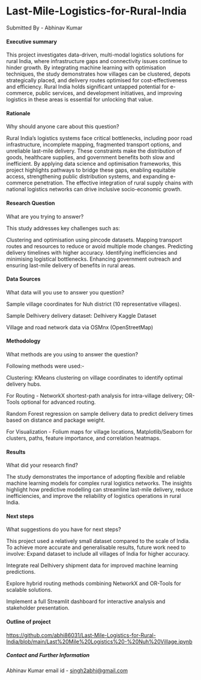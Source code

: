 # Last-Mile-Logistics-for-Rural-India
Submitted By - Abhinav Kumar

#### Executive summary
This project investigates data-driven, multi-modal logistics solutions for rural India, where infrastructure gaps and connectivity issues continue to hinder growth. By integrating machine learning with optimisation techniques, the study demonstrates how villages can be clustered, depots strategically placed, and delivery routes optimised for cost-effectiveness and efficiency. Rural India holds significant untapped potential for e-commerce, public services, and development initiatives, and improving logistics in these areas is essential for unlocking that value. 


#### Rationale
Why should anyone care about this question?

Rural India’s logistics systems face critical bottlenecks, including poor road infrastructure, incomplete mapping, fragmented transport options, and unreliable last-mile delivery. These constraints make the distribution of goods, healthcare supplies, and government benefits both slow and inefficient. By applying data science and optimisation frameworks, this project highlights pathways to bridge these gaps, enabling equitable access, strengthening public distribution systems, and expanding e-commerce penetration. The effective integration of rural supply chains with national logistics networks can drive inclusive socio-economic growth. 

#### Research Question
What are you trying to answer?

This study addresses key challenges such as:

  Clustering and optimisation using pincode datasets.
  Mapping transport routes and resources to reduce or avoid multiple mode changes.
  Predicting delivery timelines with higher accuracy.
  Identifying inefficiencies and minimising logistical bottlenecks.
  Enhancing government outreach and ensuring last-mile delivery of benefits in rural areas.
   

#### Data Sources
What data will you use to answer you question?

Sample village coordinates for Nuh district (10 representative villages).

Sample Delhivery delivery dataset: Delhivery Kaggle Dataset

Village and road network data via OSMnx (OpenStreetMap)


#### Methodology
What methods are you using to answer the question?

Following methods were used:-

  Clustering: KMeans clustering on village coordinates to identify optimal delivery hubs.

  For Routing - NetworkX shortest-path analysis for intra-village delivery; OR-Tools optional for advanced routing.

  Random Forest regression on sample delivery data to predict delivery times based on distance and package weight.

  For Visualization - Folium maps for village locations, Matplotlib/Seaborn for clusters, paths, feature importance, and correlation heatmaps.


#### Results
What did your research find?

The study demonstrates the importance of adopting flexible and reliable machine learning models for complex rural logistics networks. The insights highlight how predictive modelling can streamline last-mile delivery, reduce inefficiencies, and improve the reliability of logistics operations in rural India.


#### Next steps
What suggestions do you have for next steps?

This project used a relatively small dataset compared to the scale of India. To achieve more accurate and generalisable results, future work need to involve:
  Expand dataset to include all villages of India for higher accuracy.

  Integrate real Delhivery shipment data for improved machine learning predictions.

  Explore hybrid routing methods combining NetworkX and OR-Tools for scalable solutions.

  Implement a full Streamlit dashboard for interactive analysis and stakeholder presentation.


#### Outline of project

https://github.com/abhi86031/Last-Mile-Logistics-for-Rural-India/blob/main/Last%20Mile%20Logistics%20-%20Nuh%20Village.ipynb


##### Contact and Further Information
Abhinav Kumar
email id - singh2abhi@gmail.com
